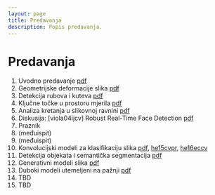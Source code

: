 ```yaml
---
layout: page
title: Predavanja
description: Popis predavanja.
---
```


# Predavanja
1. Uvodno predavanje [pdf](http://www.zemris.fer.hr/~ssegvic/vision/cv_intro.pdf)
2. Geometrijske deformacije slika [pdf](https://github.com/cvunizg/cvunizg.github.io/blob/main/P2.pdf)
3. Detekcija rubova i kuteva [pdf](http://www.zemris.fer.hr/~ssegvic/vision/cv_gradients.pdf)
4. Ključne točke u prostoru mjerila [pdf](https://github.com/cvunizg/cvunizg.github.io/blob/main/racvid04.pdf)
5. Analiza kretanja u slikovnoj ravnini [pdf](https://github.com/cvunizg/cvunizg.github.io/blob/main/RacVid_P5_motion.pdf)
6. Diskusija: [viola04ijcv] Robust Real-Time Face Detection [pdf](https://link.springer.com/content/pdf/10.1023/B:VISI.0000013087.49260.fb.pdf)
7. Praznik
8. (međuispit)
9. (međuispit)
10. Konvolucijski modeli za klasifikaciju slika [pdf](http://www.zemris.fer.hr/~ssegvic/vision/cv_convnet.pdf), [he15cvpr](https://arxiv.org/abs/1512.03385), [he16eccv](https://arxiv.org/abs/1603.05027)
11. Detekcija objekata i semantička segmentacija [pdf](https://github.com/cvunizg/cvunizg.github.io/blob/main/detection_and_segmentation.pdf)
12. Generativni modeli slika [pdf](http://www.zemris.fer.hr/~ssegvic/vision/cv_genmod.pdf)
13. Duboki modeli utemeljeni na pažnji [pdf](http://www.zemris.fer.hr/~ssegvic/vision/cv_transformers.pdf)
14. TBD
15. TBD
